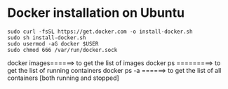 # Docker installation on Ubuntu
```
sudo curl -fsSL https://get.docker.com -o install-docker.sh
sudo sh install-docker.sh
sudo usermod -aG docker $USER
sudo chmod 666 /var/run/docker.sock
```

docker images======> to get the list of images
docker ps =========> to get the list of running containers
docker ps -a ======> to get the list of all  containers [both running and stopped]
	
